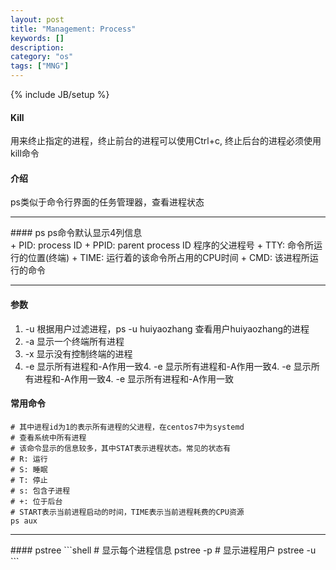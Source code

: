 ```yaml
---
layout: post
title: "Management: Process"
keywords: []
description: 
category: "os"
tags: ["MNG"]
---
```

{% include JB/setup %}

#### Kill 
用来终止指定的进程，终止前台的进程可以使用Ctrl+c, 终止后台的进程必须使用kill命令

#### 介绍
ps类似于命令行界面的任务管理器，查看进程状态
<hr />
#### ps
ps命令默认显示4列信息<br />
+ PID: process ID 
+ PPID: parent process ID 程序的父进程号
+ TTY: 命令所运行的位置(终端)
+ TIME: 运行着的该命令所占用的CPU时间
+ CMD: 该进程所运行的命令
<hr />

#### 参数
1. -u 根据用户过滤进程，ps -u huiyaozhang 查看用户huiyaozhang的进程
2. -a 显示一个终端所有进程
3. -x 显示没有控制终端的进程
4. -e 显示所有进程和-A作用一致4. -e 显示所有进程和-A作用一致4. -e 显示所有进程和-A作用一致4. -e 显示所有进程和-A作用一致
#### 常用命令
```shell
# 其中进程id为1的表示所有进程的父进程，在centos7中为systemd
# 查看系统中所有进程
# 该命令显示的信息较多，其中STAT表示进程状态。常见的状态有
# R: 运行
# S: 睡眠
# T: 停止
# s: 包含子进程
# +: 位于后台
# START表示当前进程启动的时间，TIME表示当前进程耗费的CPU资源
ps aux
```

<hr />
#### pstree
```shell
# 显示每个进程信息
pstree -p
# 显示进程用户
pstree -u
```
